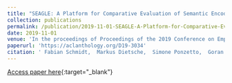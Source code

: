 ```yaml
---
title: "SEAGLE: A Platform for Comparative Evaluation of Semantic Encoders for Information Retrieval"
collection: publications
permalink: /publication/2019-11-01-SEAGLE-A-Platform-for-Comparative-Evaluation-of-Semantic-Encoders-for-Information-Retrieval
date: 2019-11-01
venue: 'In the proceedings of Proceedings of the 2019 Conference on Empirical Methods in Natural Language Processing and the 9th International Joint Conference on Natural Language Processing (EMNLP-IJCNLP): System Demonstrations'
paperurl: 'https://aclanthology.org/D19-3034'
citation: ' Fabian Schmidt,  Markus Dietsche,  Simone Ponzetto,  Goran Glava{\v{s}}, &quot;SEAGLE: A Platform for Comparative Evaluation of Semantic Encoders for Information Retrieval.&quot; In the proceedings of Proceedings of the 2019 Conference on Empirical Methods in Natural Language Processing and the 9th International Joint Conference on Natural Language Processing (EMNLP-IJCNLP): System Demonstrations, 2019.'
---
```

[Access paper here](https://aclanthology.org/D19-3034){:target="_blank"}

